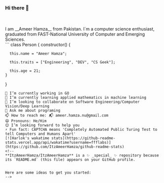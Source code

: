 ### Hi there 👋
<br />
<br />
I am __Ameer Hamza__ from Pakistan.  I`m a computer science enthusiast, graduated from FAST-National University of Computer and Emerging Sciences.
<br />
```
  class Person {
    constructor() {

      this.name = "Ameer Hamza";

      this.traits = ["Engineering", "DEV", "CS Geek"];

      this.age = 21;                                                      
    }
   }
 ```
 🔭 I’m currently working in GO
 🌱 I’m currently learning applied mathematics in machine learning
 👯 I’m looking to collaborate on Software Engineering/Computer Vision/Deep Learning
 💬 Ask me about programing
 📫 How to reach me: 📬 ameer.hamza.nu@gmail.com
 😄 Pronouns: He/Him
 😊 I’m looking forward to help you
 ⚡ Fun fact: CAPTCHA means 'Completely Automated Public Turing Test to tell Computers and Humans Apart'
 [![Harlok's wakatime stats](https://github-readme-stats.vercel.app/api/wakatime?username=ffflabs)](https://github.com/ItzAmeerHamza/github-readme-stats)
<!--
**ItzAmeerHamza/ItzAmeerHamza** is a ✨ _special_ ✨ repository because its `README.md` (this file) appears on your GitHub profile.


Here are some ideas to get you started:
-->
